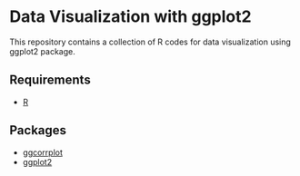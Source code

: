 # Data Visualization with ggplot2
This repository contains a collection of R codes for data visualization using ggplot2 package.

## Requirements

* [R](https://www.r-project.org/)

## Packages

* [ggcorrplot](https://cran.r-project.org/web/packages/ggcorrplot/ggcorrplot.pdf)
* [ggplot2](https://cran.r-project.org/web/packages/ggplot2/ggplot2.pdf)
